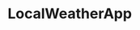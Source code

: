 # LocalWeatherApp

<!--
LocalWeatherApp
- - - - - - - - - -
http://codepen.io/DizNicolasAmor/pen/XpqoQz
Author:  Diz, Nicolás Amor (https://github.com/DizNicolasAmor)
This project is a challenge posed by FreeCodeCamp.
API from http://openweathermap.org/api
-->

